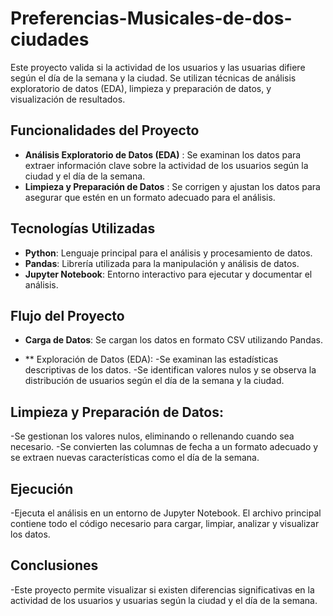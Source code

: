 # Preferencias-Musicales-de-dos-ciudades

Este proyecto valida si la actividad de los usuarios y las usuarias difiere según el día de la semana y la ciudad. Se utilizan técnicas de análisis exploratorio de datos (EDA), limpieza y preparación de datos, y visualización de resultados.

## Funcionalidades del Proyecto
- **Análisis Exploratorio de Datos (EDA)** : Se examinan los datos para extraer información clave sobre la actividad de los usuarios según la ciudad y el día de la semana.
- **Limpieza y Preparación de Datos** : Se corrigen y ajustan los datos para asegurar que estén en un formato adecuado para el análisis.

## Tecnologías Utilizadas

- **Python**: Lenguaje principal para el análisis y procesamiento de datos.
- **Pandas**: Librería utilizada para la manipulación y análisis de datos.
- **Jupyter Notebook**: Entorno interactivo para ejecutar y documentar el análisis.

## Flujo del Proyecto
- **Carga de Datos**: Se cargan los datos en formato CSV utilizando Pandas.

- ** Exploración de Datos (EDA):
-Se examinan las estadísticas descriptivas de los datos.
-Se identifican valores nulos y se observa la distribución de usuarios según el día de la semana y la ciudad.

## Limpieza y Preparación de Datos:

-Se gestionan los valores nulos, eliminando o rellenando cuando sea necesario.
-Se convierten las columnas de fecha a un formato adecuado y se extraen nuevas características como el día de la semana.

## Ejecución
-Ejecuta el análisis en un entorno de Jupyter Notebook. El archivo principal contiene todo el código necesario para cargar, limpiar, analizar y visualizar los datos.

## Conclusiones
-Este proyecto permite visualizar si existen diferencias significativas en la actividad de los usuarios y usuarias según la ciudad y el día de la semana.


